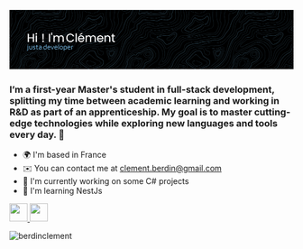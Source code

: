 ![Header](./header.png)

<h3>I’m a first-year Master's student in full-stack development, splitting my time between academic learning and working in R&D as part of an apprenticeship. My goal is to master cutting-edge technologies while exploring new languages and tools every day. 🚀</h3> 

* 🌍  I'm based in France
* ✉️  You can contact me at [clement.berdin@gmail.com](mailto:clement.berdin@gmail.com)
* 🚀  I'm currently working on some C# projects
* 🧠  I'm learning NestJs



<p align="left"> <a href="https://www.github.com/BerdinClement" target="_blank" rel="noreferrer"> <picture> <source media="(prefers-color-scheme: dark)" srcset="https://raw.githubusercontent.com/danielcranney/readme-generator/main/public/icons/socials/github-dark.svg" /> <source media="(prefers-color-scheme: light)" srcset="https://raw.githubusercontent.com/danielcranney/readme-generator/main/public/icons/socials/github.svg" /> <img src="https://raw.githubusercontent.com/danielcranney/readme-generator/main/public/icons/socials/github.svg" width="32" height="32" /> </picture> </a> <a href="https://www.linkedin.com/in/cl%C3%A9ment-berdin-605311230" target="_blank" rel="noreferrer"> <picture> <source media="(prefers-color-scheme: dark)" srcset="https://raw.githubusercontent.com/danielcranney/readme-generator/main/public/icons/socials/linkedin-dark.svg" /> <source media="(prefers-color-scheme: light)" srcset="https://raw.githubusercontent.com/danielcranney/readme-generator/main/public/icons/socials/linkedin.svg" /> <img src="https://raw.githubusercontent.com/danielcranney/readme-generator/main/public/icons/socials/linkedin.svg" width="32" height="32" /> </picture> </a></p>

<p align="left"> <img src="https://komarev.com/ghpvc/?username=berdinclement&label=Profile%20views&color=0e75b6&style=flat" alt="berdinclement" /> </p>
